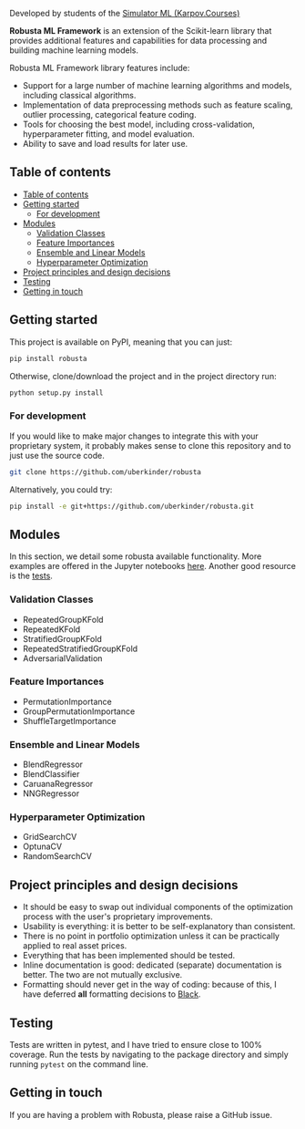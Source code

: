 <!-- content -->
Developed by students of the [Simulator ML (Karpov.Courses)](https://karpov.courses/simulator-ml)

**Robusta ML Framework** is an extension of the Scikit-learn library that provides additional features and capabilities for data processing and building machine learning models.

Robusta ML Framework library features include:

- Support for a large number of machine learning algorithms and models, including classical algorithms.
- Implementation of data preprocessing methods such as feature scaling, outlier processing, categorical feature coding.
- Tools for choosing the best model, including cross-validation, hyperparameter fitting, and model evaluation.
- Ability to save and load results for later use.
    
## Table of contents


-   [Table of contents](#table-of-contents)
-   [Getting started](#getting-started)
    -   [For development](#for-development)
-   [Modules](#Modules)
    -   [Validation Classes](#Validation-Classes)
    -   [Feature Importances](#Feature-Importances)
    -   [Ensemble and Linear Models](#Ensemble-and-Linear-Models)
    -   [Hyperparameter Optimization](#Hyperparameter-Optimization)
-   [Project principles and design decisions](#project-principles-and-design-decisions)
-   [Testing](#testing)
-   [Getting in touch](#getting-in-touch)

## Getting started

This project is available on PyPI, meaning that you can just:

```bash
pip install robusta
```

Otherwise, clone/download the project and in the project directory run:

```bash
python setup.py install
```

### For development

If you would like to make major changes to integrate this with your proprietary system, it probably makes sense to clone this repository and to just use the source code.

```bash
git clone https://github.com/uberkinder/robusta
```

Alternatively, you could try:

```bash
pip install -e git+https://github.com/uberkinder/robusta.git
```

## Modules

In this section, we detail some robusta available functionality. More examples are offered in the Jupyter notebooks [here](https://github.com/uberkinder/Robusta/tree/master/examples). Another good resource is the [tests](https://github.com/uberkinder/Robusta/tree/master/tests).

### Validation Classes

-   RepeatedGroupKFold
-   RepeatedKFold
-   StratifiedGroupKFold
-   RepeatedStratifiedGroupKFold
-   AdversarialValidation

### Feature Importances

-   PermutationImportance
-   GroupPermutationImportance
-   ShuffleTargetImportance

### Ensemble and Linear Models

-   BlendRegressor
-   BlendClassifier
-   CaruanaRegressor
-   NNGRegressor

### Hyperparameter Optimization

-   GridSearchCV
-   OptunaCV
-   RandomSearchCV


## Project principles and design decisions

-   It should be easy to swap out individual components of the optimization process
    with the user's proprietary improvements.
-   Usability is everything: it is better to be self-explanatory than consistent.
-   There is no point in portfolio optimization unless it can be practically
    applied to real asset prices.
-   Everything that has been implemented should be tested.
-   Inline documentation is good: dedicated (separate) documentation is better.
    The two are not mutually exclusive.
-   Formatting should never get in the way of coding: because of this,
    I have deferred **all** formatting decisions to [Black](https://github.com/ambv/black).
    
## Testing

Tests are written in pytest, and I have tried to ensure close to 100% coverage. Run the tests by navigating to the package directory and simply running `pytest` on the command line.



## Getting in touch

If you are having a problem with Robusta, please raise a GitHub issue.
